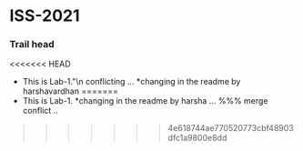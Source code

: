 # ISS-2021

### Trail head
<<<<<<< HEAD
* This is Lab-1."\n
conflicting ...
*changing in the readme by harshavardhan
=======
* This is Lab-1.
*changing in the readme by harsha ...
%%% merge conflict ..
>>>>>>> 4e618744ae770520773cbf48903dfc1a9800e8dd
